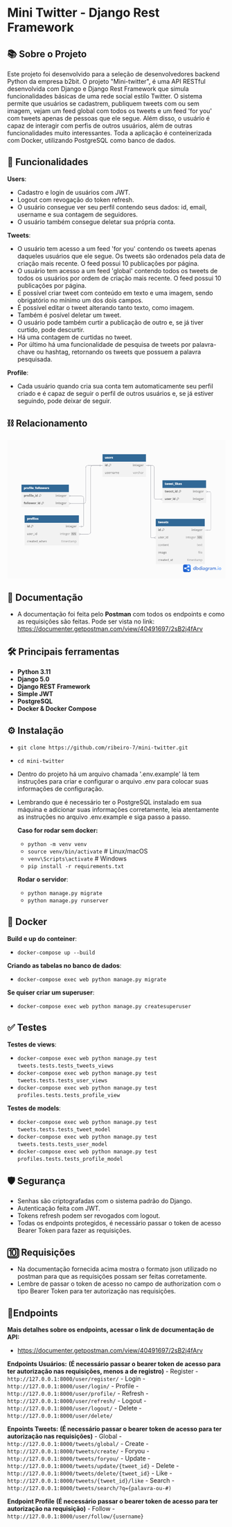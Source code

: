 # Mini Twitter - Django Rest Framework

## 📚 Sobre o Projeto
Este projeto foi desenvolvido para a seleção de desenvolvedores backend Python da empresa b2bit. O projeto "Mini-twitter", é uma API RESTful desenvolvida com Django e Django Rest Framework que simula funcionalidades básicas de uma rede social estilo Twitter. O sistema permite que usuários se cadastrem, publiquem tweets com ou sem imagem, vejam um feed global com todos os tweets e um feed 'for you' com tweets apenas de pessoas que ele segue. Além disso, o usuário é capaz de interagir com perfis de outros usuários, além de outras funcionalidades muito interessantes. Toda a aplicação é conteinerizada com Docker, utilizando PostgreSQL como banco de dados.

## 🚀 Funcionalidades

**Users**:
  - Cadastro e login de usuários com JWT.
  - Logout com revogação do token refresh.
  - O usuário consegue ver seu perfil contendo seus dados: id, email, username e sua contagem de seguidores.
  - O usuário também consegue deletar sua própria conta.
  
**Tweets**:
  - O usuário tem acesso a um feed 'for you' contendo os tweets apenas daqueles usuários que ele segue. Os tweets são ordenados pela data de criação mais recente. O feed possui 10 publicações por página.
  - O usuário tem acesso a um feed 'global' contendo todos os tweets de todos os usuários por ordem de criação mais recente. O feed possui 10 publicações por página.
  - É possível criar tweet com conteúdo em texto e uma imagem, sendo obrigatório no mínimo um dos dois campos.
  - É possível editar o tweet alterando tanto texto, como imagem.
  - Também é posível deletar um tweet.
  - O usuário pode também curtir a publicação de outro e, se já tiver curtido, pode descurtir.
  - Há uma contagem de curtidas no tweet.
  - Por último há uma funcionalidade de pesquisa de tweets por palavra-chave ou hashtag, retornando os tweets que possuem a palavra pesquisada.

**Profile**:
  - Cada usuário quando cria sua conta tem automaticamente seu perfil criado e é capaz de seguir o perfil de outros usuários e, se já estiver seguindo, pode deixar de seguir.

## ⛓️ Relacionamento
![Diagrama do banco de dados](diagrama/diagrama.png)


## 📄 Documentação
  - A documentação foi feita pelo **Postman** com todos os endpoints e como as requisições são feitas. Pode ser vista no link:
  https://documenter.getpostman.com/view/40491697/2sB2j4fArv

## 🛠️ Principais ferramentas
  - **Python 3.11**
  - **Django 5.0**
  - **Django REST Framework**
  - **Simple JWT**
  - **PostgreSQL**
  - **Docker & Docker Compose**

## ⚙️ Instalação
  - `git clone https://github.com/ribeiro-7/mini-twitter.git`
  - `cd mini-twitter`
  - Dentro do projeto há um arquivo chamada '.env.example' lá tem instruções para criar e configurar o arquivo .env para colocar suas informações de configuração.
  - Lembrando que é necessário ter o PostgreSQL instalado em sua máquina e adicionar suas informações corretamente, leia atentamente as instruções no arquivo .env.example e siga passo a passo.

    **Caso for rodar sem docker:**
      - `python -m venv venv`
      - `source venv/bin/activate`  # Linux/macOS
      - `venv\Scripts\activate`     # Windows
      - `pip install -r requirements.txt`
   
    **Rodar o servidor**:
      - `python manage.py migrate`
      - `python manage.py runserver`

## 🐳 Docker

  **Build e up do conteiner**:
  - `docker-compose up --build`
    
  **Criando as tabelas no banco de dados**:
  - `docker-compose exec web python manage.py migrate`
    
  **Se quiser criar um superuser**:
  - `docker-compose exec web python manage.py createsuperuser`

## ✅ Testes

  **Testes de views**:
  - `docker-compose exec web python manage.py test tweets.tests.tests_tweets_views`
  - `docker-compose exec web python manage.py test tweets.tests.tests_user_views`
  - `docker-compose exec web python manage.py test profiles.tests.tests_profile_view`
    
  **Testes de models**:
  - `docker-compose exec web python manage.py test tweets.tests.tests_tweet_model`
  - `docker-compose exec web python manage.py test tweets.tests.tests_user_model`
  - `docker-compose exec web python manage.py test profiles.tests.tests_profile_model`

## 🛡️ Segurança
  - Senhas são criptografadas com o sistema padrão do Django.
  - Autenticação feita com JWT.
  - Tokens refresh podem ser revogados com logout.
  - Todas os endpoints protegidos, é necessário passar o token de acesso Bearer Token para fazer as requisições.

## 🔟 Requisições
  - Na documentação fornecida acima mostra o formato json utilizado no postman para que as requisições possam ser feitas corretamente.
  - Lembre de passar o token de acesso no campo de authorization com o tipo Bearer Token para ter autorização nas requisições.

## 📍Endpoints

**Mais detalhes sobre os endpoints, acessar o link de documentação de API:**
  - https://documenter.getpostman.com/view/40491697/2sB2j4fArv

  **Endpoints Usuários:**
  **(É necessário passar o bearer token de acesso para ter autorização nas requisições, menos a de registro)**
    - Register - `http://127.0.0.1:8000/user/register/`
    - Login - `http://127.0.0.1:8000/user/login/`
    - Profile - `http://127.0.0.1:8000/user/profile/`
    - Refresh - `http://127.0.0.1:8000/user/refresh/`
    - Logout - `http://127.0.0.1:8000/user/logout/`
    - Delete - `http://127.0.0.1:8000/user/delete/`

  **Enpoints Tweets:**
  **(É necessário passar o bearer token de acesso para ter autorização nas requisições)**
    - Global - `http://127.0.0.1:8000/tweets/global/`
    - Create - `http://127.0.0.1:8000/tweets/create/`
    - Foryou - `http://127.0.0.1:8000/tweets/foryou/`
    - Update - `http://127.0.0.1:8000/tweets/update/{tweet_id}`
    - Delete - `http://127.0.0.1:8000/tweets/delete/{tweet_id}`
    - Like - `http://127.0.0.1:8000/tweets/{tweet_id}/like`
    - Search - `http://127.0.0.1:8000/tweets/search/?q={palavra-ou-#)`

  **Endpoint Profile**
  **(É necessário passar o bearer token de acesso para ter autorização na requisição)**
    - Follow - `http://127.0.0.1:8000/user/follow/{username}`
  
